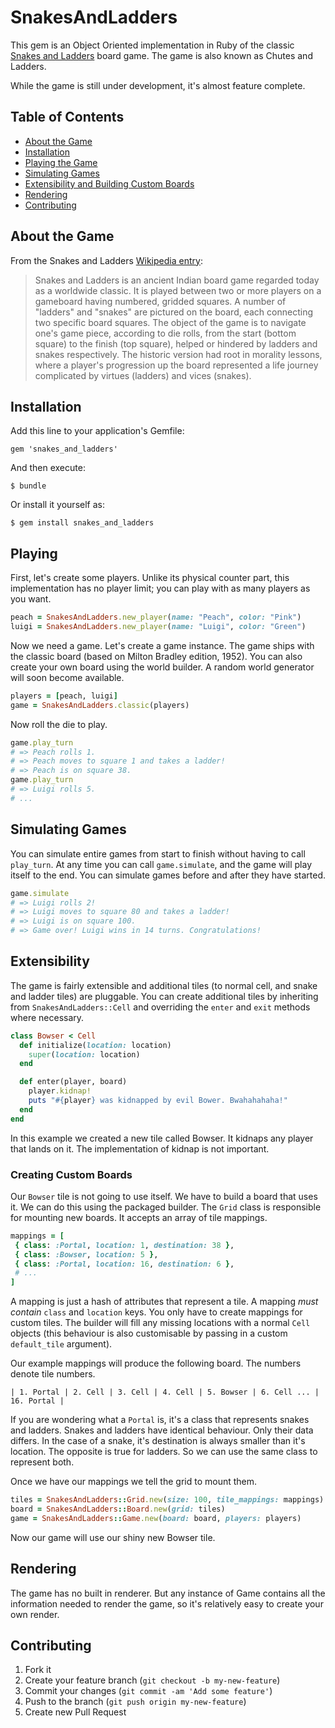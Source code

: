 # SnakesAndLadders

This gem is an Object Oriented implementation in Ruby of the classic [Snakes and Ladders][1] board game. The game is also known as Chutes and Ladders.

While the game is still under development, it's almost feature complete.

## Table of Contents
- [About the Game][game]
- [Installation][installation]
- [Playing the Game][playing]
- [Simulating Games][simulating]
- [Extensibility and Building Custom Boards][extensibility]
- [Rendering][rendering]
- [Contributing][contributing]

## About the Game

From the Snakes and Ladders [Wikipedia entry][1]:

>Snakes and Ladders is an ancient Indian board game regarded today as a worldwide classic. It is played between two or more players on a gameboard having numbered, gridded squares. A number of "ladders" and "snakes" are pictured on the board, each connecting two specific board squares. The object of the game is to navigate one's game piece, according to die rolls, from the start (bottom square) to the finish (top square), helped or hindered by ladders and snakes respectively. The historic version had root in morality lessons, where a player's progression up the board represented a life journey complicated by virtues (ladders) and vices (snakes).

## Installation

Add this line to your application's Gemfile:

    gem 'snakes_and_ladders'

And then execute:

    $ bundle

Or install it yourself as:

    $ gem install snakes_and_ladders

## Playing

First, let's create some players. Unlike its physical counter part, this implementation has no player limit; you can play with as many players as you want.

````ruby
peach = SnakesAndLadders.new_player(name: "Peach", color: "Pink")
luigi = SnakesAndLadders.new_player(name: "Luigi", color: "Green")
````
Now we need a game. Let's create a game instance. The game ships with the classic board (based on Milton Bradley edition, 1952). You can also create your own board using the world builder. A random world generator will soon become available.

````ruby
players = [peach, luigi]
game = SnakesAndLadders.classic(players)
````

Now roll the die to play.

````ruby
game.play_turn
# => Peach rolls 1.
# => Peach moves to square 1 and takes a ladder!
# => Peach is on square 38.
game.play_turn
# => Luigi rolls 5.
# ...
````

## Simulating Games

You can simulate entire games from start to finish without having to call `play_turn`. At any time you can call `game.simulate`, and the game will play itself to the end. You can simulate games before and after they have started.

````ruby
game.simulate
# => Luigi rolls 2!
# => Luigi moves to square 80 and takes a ladder!
# => Luigi is on square 100.
# => Game over! Luigi wins in 14 turns. Congratulations!
````

## Extensibility

The game is fairly extensible and additional tiles (to normal cell, and snake and ladder tiles) are pluggable. You can create additional tiles by inheriting from `SnakesAndLadders::Cell` and overriding the `enter` and `exit` methods where necessary.

````ruby
class Bowser < Cell
  def initialize(location: location)
    super(location: location)
  end

  def enter(player, board)
    player.kidnap!
    puts "#{player} was kidnapped by evil Bower. Bwahahahaha!"
  end
end
````

In this example we created a new tile called Bowser. It kidnaps any player that lands on it. The implementation of kidnap is not important.

### Creating Custom Boards

Our `Bowser` tile is not going to use itself. We have to build a board that uses it. We can do this using the packaged builder. The `Grid` class is responsible for mounting new boards. It accepts an array of tile mappings.

````ruby
mappings = [
 { class: :Portal, location: 1, destination: 38 },
 { class: :Bowser, location: 5 },
 { class: :Portal, location: 16, destination: 6 },
 # ...
]
````

A mapping is just a hash of attributes that represent a tile. A mapping *must contain* `class` and `location` keys. You only have to create mappings for custom tiles. The builder will fill any missing locations with a normal `Cell` objects (this behaviour is also customisable by passing in a custom `default_tile` argument).

Our example mappings will produce the following board. The numbers denote tile numbers.

````
| 1. Portal | 2. Cell | 3. Cell | 4. Cell | 5. Bowser | 6. Cell ... | 16. Portal |
````

If you are wondering what a `Portal` is, it's a class that represents snakes and ladders. Snakes and ladders have identical behaviour. Only their data differs. In the case of a snake, it's destination is always smaller than it's location. The opposite is true for ladders. So we can use the same class to represent both.

Once we have our mappings we tell the grid to mount them.

````ruby
tiles = SnakesAndLadders::Grid.new(size: 100, tile_mappings: mappings)
board = SnakesAndLadders::Board.new(grid: tiles)
game = SnakesAndLadders::Game.new(board: board, players: players)
````

Now our game will use our shiny new Bowser tile.

## Rendering

The game has no built in renderer. But any instance of Game contains all the information needed to render the game, so it's relatively easy to create your own render.

## Contributing

1. Fork it
2. Create your feature branch (`git checkout -b my-new-feature`)
3. Commit your changes (`git commit -am 'Add some feature'`)
4. Push to the branch (`git push origin my-new-feature`)
5. Create new Pull Request


  [1]: http://en.wikipedia.org/wiki/Snakes_and_Ladders
  [game]: #about-the-game
  [installation]: #installation
  [playing]: #playing
  [simulating]: #simulating-games
  [extensibility]: #extensibility
  [rendering]: #rendering
  [contributing]: #contributing
